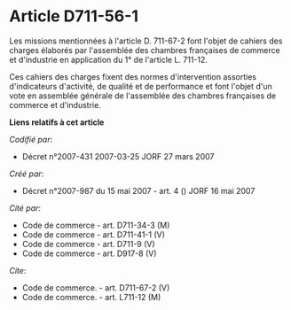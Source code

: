 # Article D711-56-1

Les missions mentionnées à l'article D. 711-67-2 font l'objet de cahiers des charges élaborés par l'assemblée des chambres
françaises de commerce et d'industrie en application du 1° de l'article L. 711-12.

Ces cahiers des charges fixent des normes d'intervention assorties d'indicateurs d'activité, de qualité et de performance et
font l'objet d'un vote en assemblée générale de l'assemblée des chambres françaises de commerce et d'industrie.

**Liens relatifs à cet article**

_Codifié par_:

  - Décret n°2007-431 2007-03-25 JORF 27 mars 2007

_Créé par_:

  - Décret n°2007-987 du 15 mai 2007 - art. 4 () JORF 16 mai 2007

_Cité par_:

  - Code de commerce - art. D711-34-3 (M)
  - Code de commerce - art. D711-41-1 (V)
  - Code de commerce - art. D711-9 (V)
  - Code de commerce - art. D917-8 (V)

_Cite_:

  - Code de commerce. - art. D711-67-2 (V)
  - Code de commerce. - art. L711-12 (M)
